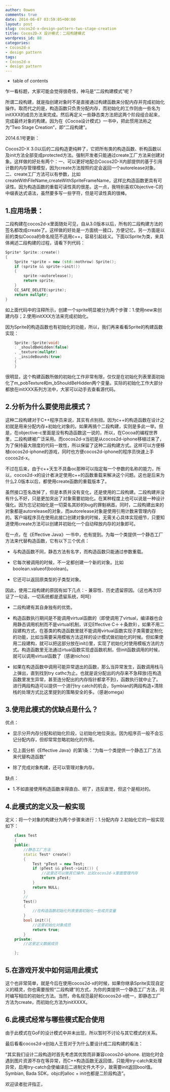 ```yaml
---
author: 0owen
comments: true
date: 2014-06-07 03:59:05+00:00
layout: post
slug: cocos2d-x-design-pattern-two-stage-creation
title: Cocos2D-X 设计模式：二段构建模式
wordpress_id: 88
categories:
- Cocos2d-x
- design pattern
tags:
- Cocos2d-x
- design pattern
---
```


* table of contents
<!-- toc -->
乍一看标题，大家可能会觉得很奇怪，神马是“二段构建模式”呢？

所谓二段构建，就是指创建对象时不是直接通过构建函数来分配内存并完成初始化操作。取而代之的是，构造函数只负责分配内存，而初始化的工作则由一些名为initXXX的成员方法来完成。然后再定义一些静态类方法把这两个阶段组合起来，完成最终对象的构建。因为在《Cocoa设计模式》一书中，把此惯用法称之为“Two Stage Creation”，即“二段构建”。

2014.6.1号更新：

Cocos2D-X 3.0以后的二段构造更纯粹了，它把所有类的构造函数、析构函数以及init方法全部变成protected方法。强制开发者只能通过create工厂方法来创建对象。这样做的好处有两个：一、可以更好地配合Cocos2D-X内部提供的基于引用计数的内存管理模型，因为create方法按照约定会返回一个autorelease对象。二、create工厂方法可以有参数，比如createWithFileName,createWithSpriteFrameName，这样比构造函数更具有可读性。因为构造函数的重载可读性真的很差。这一点，我特别喜欢Objective-C的中缀表达式语法，虽然要多写一些字符，但是可读性真的很棒。

<!-- more -->

## 1.应用场景：

二段构建在cocos2d-x里面随处可见，自从3.0版本以后，所有的二段构建方法的签名都改成create了。这样做的好处是一方面统一接口，方便记忆，另一方面是以前的类似Cocoa的命名规范不适用c++，容易引起歧义。下面以Sprite为类，来具体阐述二段构建的过程，请看下列代码：

```cpp
Sprite* Sprite::create()
{
    Sprite *sprite = new (std::nothrow) Sprite();
    if (sprite && sprite->init())
    {
        sprite->autorelease();
        return sprite;
    }
    CC_SAFE_DELETE(sprite);
    return nullptr;
}
```

如上面代码中的注释所示，创建一个sprite明显被分为两个步骤：1.使用new来创建内存；2.使用initXXX方法来完成初始化。

因为Sprite的构造函数也有初始化的功能，所以，我们再来看看Sprite的构建函数实现：

```cpp
    Sprite::Sprite(void)
    : _shouldBeHidden(false)
    , _texture(nullptr)
    , _insideBounds(true)
    {
    }
```

很明显，这个构建函数所做的初始化工作非常有限，仅仅是在初始化列表里面初始化了m_pobTexture和m_bShouldBeHidden两个变量。实际的初始化工作大部分都放在initXXX系列方法中，大家可以动手去查看源代码。

## 2.分析为什么要使用此模式？

这种二段构建对于C++程序员来说，其实有点别扭。因为c++的构造函数在设计之初就是用来分配内存+初始化对象的。如果再搞个二段构建，实则是多此一举。但是，在objective-c里面是没有构造函数这一说的，所以，在Cocoa的编程世界里，二段构建被广泛采用。而cocos2d-x当初是从cocos2d-iphone移植过来了，为了保持最大限度的代码一致性，所以保留了这种二段构建方式。这样可以方便移植cocos2d-iphone的游戏，同时也方便cocos2d-iphone的程序员快速上手cocos2d-x。

不过在后来，由于c++天生不具备oc那种可以指定每一个参数的名称的能力，所以，cocos2d-x的设计者决定使用c++的函数重载来解决这个问题。这也是后来为什么2.0版本以后，都使用create函数的重载版本了。

虽然接口签名改掉了，但是本质并没有变化，还是使用的二段构建。二段构建并没有什么不好，只是更加突出了对象需要初始化。在某种程度上也可以说是一种设计强化。因为忘记初始化是一切莫名其妙的bug的罪魁祸首。同时，二段构建出来的对象都是autorelease的对象，而autorelease对象是使用引用计数来管理内存的。客户端程序员在使用此接口创建对象的时候，无需关心具体实现细节，只要知道使用create方法可以创建并初始化一个自动释放内存的对象即可。

在一点，在《Effective Java》一书中，也有提到。为每一个类提供一个静态工厂方法来代替构造函数，它有以下三个优点：

  * 与构造函数不同，静态方法有名字，而构造函数只能通过参数重载。

  * 它每次被调用的时候，不一定都创建一个新的对象。比如boolean.valueof(boolean)。

  * 它还可以返回原类型的子类型对象。

因此，使用二段构建的原因有如下几点：- 兼容性、历史遗留原因。（这也再次印证了一句话，一切系统都是遗留系统，呵呵）

  * 二段构建有其自身独有的优势。

  * 构造函数执行期间是不能调用virtual函数的（即使调用了virtual，编译器也会用静态调用机制而不是virtual机制，详见Effective C＋＋条款9），如果不用二段建构方式，在基类的构造函数里就不能调用virtual函数实现子类需要定制化的功能，比如当需要采用模板方法这样的设计模式做初始化的时候。但如果使用二段建构，就可以把这部分放在init()里，实现了初始化时使用模板方法的方式。构造函数里无法通过irtual函数实现虚函数机制，但init函数调用的时候，就可以调用virtual函数了（感谢nichos）

  * 如果在构造函数中调用可能异常退出的函数，那么当异常发生，函数调用栈马上弹出，直到找到try cathc为止。也就是说分配出的内存来不急释放(在构造函数里发生异常，甚至连分配出的内存指针都拿不到)，函数执行就中止了。进行两段构造可以提供一个进行try catch的机会，Symbian的两段构造+清除栈的处理方式比这里提到的策略安全的多。（感谢omega）

## 3.使用此模式的优缺点是什么？

优点：

  * 显示分开内存分配和初始化阶段，让初始化地位突出。因为程序员一般不会忘记分配内存，但却常常忽略初始化的作用。

  * 见上面分析《Effective Java》的第1条：“为每一个类提供一个静态工厂方法来代替构造函数”

  * 除了完成对象构建，还可以管理对象内存。

缺点：

  * 1.不如直接使用构造函数来得直白、明了，违反直觉，但这个是相对的。

## 4.此模式的定义及一般实现

定义：将一个对象的构建分为两个步骤来进行：1.分配内存 2.初始化它的一般实现如下：

```cpp
    class Test
    {
    public:
        //静态工厂方法
        static Test* create()
        {
            Test *pTest = new Test;
            if (pTest && pTest->init()) {
                //这里还可以做其它操作，比如cocos2d-x里面管理内存
                return pTest;
            }
            return NULL;
        }
        //
        Test()
        {
            //在构造函数初始化列表里面初始化一些成员变量
        }
        bool init(){
            //这里初始化对象成员
            return true;
        }
    private:
        //这里定义数据成员

    };
```    

## 5.在游戏开发中如何运用此模式

这个也非常简单，就是今后在使用cocos2d-x的时候，如果你继承Sprite实现自定义的精灵，你也需要按照“二段构建”的方式，为你的类提供一个静态工厂方法，同时编写相应的初始化方法。当然，命名规范最好和cocos2d-x统一，即静态工厂方法为create，而初始化方法为initXXXX。

## 6.此模式经常与哪些模式配合使用

由于此模式在GoF的设计模式中并未出现，所以暂时不讨论与其它模式的关系。

最后看看cocos2d-x创始人王哲对于为什么要设计成二段构建的看法：

“其实我们设计二段构造时首先考虑其优势而非兼容cocos2d-iphone. 初始化时会遇到图片资源不存在等异常，而C++构造函数无返回值，只能用try-catch来处理异常，启用try-catch会使编译后二进制文件大不少，故需要init返回bool值。Symbian, Bada SDK，objc的alloc + init也都是二阶段构造”。

欢迎读者批评指正，

